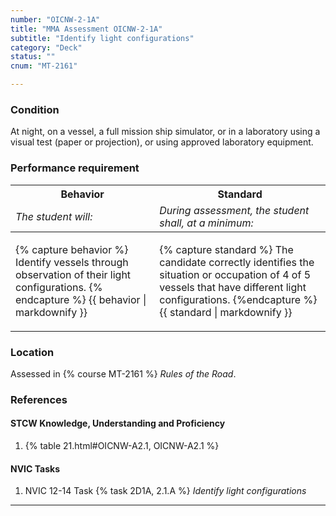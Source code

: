 ```yaml
---
number: "OICNW-2-1A"
title: "MMA Assessment OICNW-2-1A"
subtitle: "Identify light configurations"
category: "Deck"
status: ""
cnum: "MT-2161"

---
```

### Condition

At night, on a vessel, a full mission ship simulator, or in a laboratory using a visual test (paper or projection), or using approved laboratory equipment.

### Performance requirement 

<table width='100%' class='Guidelines'>
 <thead>
 <tr>
     <th class='thirty'>Behavior</th>
     <th class='seventy'>Standard</th>
 </tr>
 <tr>
     <td><em>The student will:</em></td>
     <td><em>During assessment, the student shall, at a minimum:</em></td>
 </tr>
 </thead>
 <tbody>
 

<tr><td>

{% capture behavior %}
Identify vessels through observation of their light configurations.
{% endcapture %}
{{ behavior | markdownify }}

</td><td>

{% capture standard %}
The candidate correctly identifies the situation or occupation of 4 of 5 vessels that have different light configurations.
{%endcapture %}
{{ standard | markdownify }}

</td></tr>



 </tbody>
 </table>

### Location

Assessed in  {% course  MT-2161 %}  *Rules of the Road*.

### References

#### STCW Knowledge, Understanding and Proficiency

1. {% table 21.html#OICNW-A2.1, OICNW-A2.1 %}


#### NVIC Tasks

1. NVIC 12-14 Task {% task 2D1A, 2.1.A %} *Identify light configurations*



***

